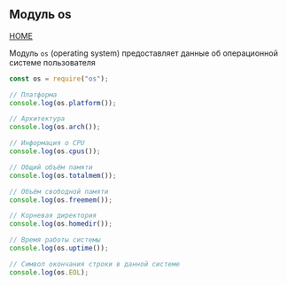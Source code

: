 ## Модуль os

[HOME](../../README.md)

Модуль `os` (operating system) предоставляет данные об операционной системе пользователя

```js
const os = require("os");

// Платформа
console.log(os.platform());

// Архитектура
console.log(os.arch());

// Информация о CPU
console.log(os.cpus());

// Общий объём памяти
console.log(os.totalmem());

// Объём свободной памяти
console.log(os.freemem());

// Корневая директория
console.log(os.homedir());

// Время работы системы
console.log(os.uptime());

// Символ окончания строки в данной системе
console.log(os.EOL);
```
